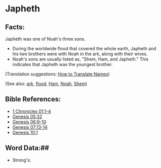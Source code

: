 # Japheth #

## Facts: ##

Japheth was one of Noah's three sons.

* During the worldwide flood that covered the whole earth, Japheth and his two brothers were with Noah in the ark, along with their wives.
* Noah's sons are usually listed as, "Shem, Ham, and Japheth." This indicates that Japheth was the youngest brother.

(Translation suggestions: [How to Translate Names](rc://en/ta/man/translate/translate-names))

(See also: [ark](../other/ark.md), [flood](../other/flood.md), [Ham](../other/ham.md), [Noah](../other/noah.md), [Shem](../other/shem.md))

## Bible References: ##

* [1 Chronicles 01:1-4](rc://en/tn/help/1ch/01/01)
* [Genesis 05:32](rc://en/tn/help/gen/05/32)
* [Genesis 06:9-10](rc://en/tn/help/gen/06/09)
* [Genesis 07:13-14](rc://en/tn/help/gen/07/13)
* [Genesis 10:1](rc://en/tn/help/gen/10/01)

## Word Data:##

* Strong's: 


